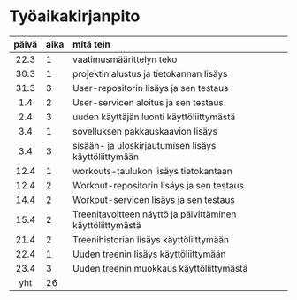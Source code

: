 # Työaikakirjanpito

| päivä | aika | mitä tein                                                  |
| :---: | :--- | :--------------------------------------------------------- |
| 22.3  | 1    | vaatimusmäärittelyn teko                                   |
| 30.3  | 1    | projektin alustus ja tietokannan lisäys                    |
| 31.3  | 3    | User-repositorin lisäys ja sen testaus                     |
|  1.4  | 2    | User-servicen aloitus ja sen testaus                       |
|  2.4  | 3    | uuden käyttäjän luonti käyttöliittymästä                   |
|  3.4  | 1    | sovelluksen pakkauskaavion lisäys                          |
|  3.4  | 3    | sisään- ja uloskirjautumisen lisäys käyttöliittymään       |
| 12.4  | 1    | workouts-taulukon lisäys tietokantaan                      |
| 12.4  | 2    | Workout-repositorin lisäys ja sen testaus                  |
| 14.4  | 2    | Workout-servicen lisäys ja sen testaus                     |
| 15.4  | 2    | Treenitavoitteen näyttö ja päivittäminen käyttöliittymästä |
| 21.4  | 2    | Treenihistorian lisäys käyttöliittymään                    |
| 22.4  | 1    | Uuden treenin lisäys käyttöliittymään                      |
| 23.4  | 3    | Uuden treenin muokkaus käyttöliittymästä                   |
|  yht  | 26   |                                                            |
